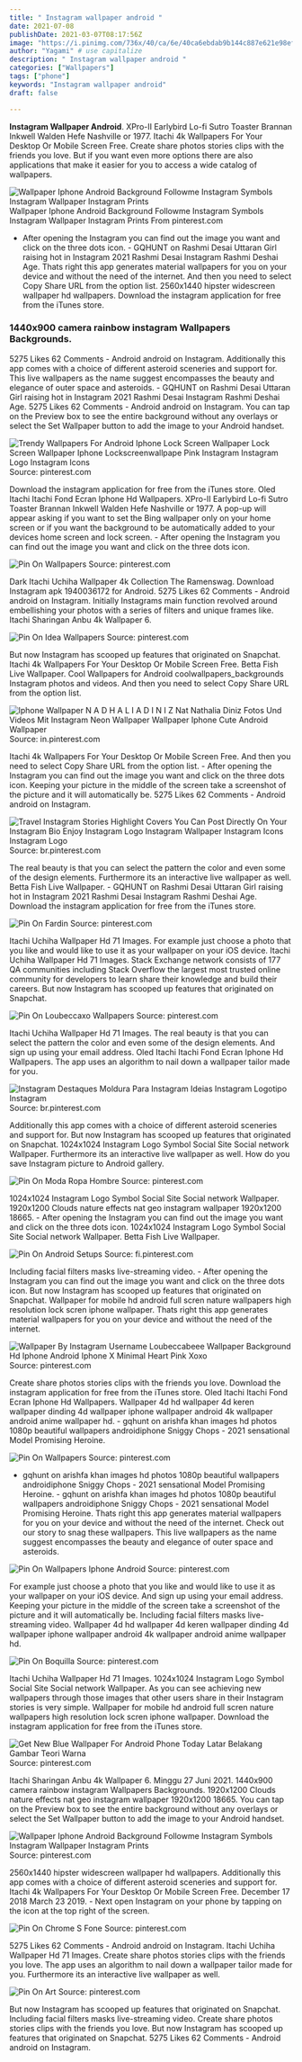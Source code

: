 ```yaml
---
title: " Instagram wallpaper android "
date: 2021-07-08
publishDate: 2021-03-07T08:17:56Z
image: "https://i.pinimg.com/736x/40/ca/6e/40ca6ebdab9b144c887e621e98efef53.jpg"
author: "Yagami" # use capitalize
description: " Instagram wallpaper android "
categories: ["Wallpapers"]
tags: ["phone"]
keywords: "Instagram wallpaper android"
draft: false

---
```



**Instagram Wallpaper Android**. XPro-II Earlybird Lo-fi Sutro Toaster Brannan Inkwell Walden Hefe Nashville or 1977. Itachi 4k Wallpapers For Your Desktop Or Mobile Screen Free. Create share photos stories clips with the friends you love. But if you want even more options there are also applications that make it easier for you to access a wide catalog of wallpapers.

![Wallpaper Iphone Android Background Followme Instagram Symbols Instagram Wallpaper Instagram Prints](https://i.pinimg.com/originals/c4/fe/a9/c4fea9ee17de7388469375cb8a9ba343.jpg "Wallpaper Iphone Android Background Followme Instagram Symbols Instagram Wallpaper Instagram Prints")
Wallpaper Iphone Android Background Followme Instagram Symbols Instagram Wallpaper Instagram Prints From pinterest.com


- After opening the Instagram you can find out the image you want and click on the three dots icon. - GQHUNT on Rashmi Desai Uttaran Girl raising hot in Instagram 2021 Rashmi Desai Instagram Rashmi Deshai Age. Thats right this app generates material wallpapers for you on your device and without the need of the internet. And then you need to select Copy Share URL from the option list. 2560x1440 hipster widescreen wallpaper hd wallpapers. Download the instagram application for free from the iTunes store.

### 1440x900 camera rainbow instagram Wallpapers Backgrounds.

5275 Likes 62 Comments - Android android on Instagram. Additionally this app comes with a choice of different asteroid sceneries and support for. This live wallpapers as the name suggest encompasses the beauty and elegance of outer space and asteroids. - GQHUNT on Rashmi Desai Uttaran Girl raising hot in Instagram 2021 Rashmi Desai Instagram Rashmi Deshai Age. 5275 Likes 62 Comments - Android android on Instagram. You can tap on the Preview box to see the entire background without any overlays or select the Set Wallpaper button to add the image to your Android handset.


![Trendy Wallpapers For Android Iphone Lock Screen Wallpaper Lock Screen Wallpaper Iphone Lockscreenwallpape Pink Instagram Instagram Logo Instagram Icons](https://i.pinimg.com/474x/d8/c6/9b/d8c69b5b7a98c07c8b3638d469689932.jpg "Trendy Wallpapers For Android Iphone Lock Screen Wallpaper Lock Screen Wallpaper Iphone Lockscreenwallpape Pink Instagram Instagram Logo Instagram Icons")
Source: pinterest.com

Download the instagram application for free from the iTunes store. Oled Itachi Itachi Fond Ecran Iphone Hd Wallpapers. XPro-II Earlybird Lo-fi Sutro Toaster Brannan Inkwell Walden Hefe Nashville or 1977. A pop-up will appear asking if you want to set the Bing wallpaper only on your home screen or if you want the background to be automatically added to your devices home screen and lock screen. - After opening the Instagram you can find out the image you want and click on the three dots icon.

![Pin On Wallpapers](https://i.pinimg.com/564x/c1/09/f9/c109f9c9d3e72a126c91f90a5b934f7d.jpg "Pin On Wallpapers")
Source: pinterest.com

Dark Itachi Uchiha Wallpaper 4k Collection The Ramenswag. Download Instagram apk 1940036172 for Android. 5275 Likes 62 Comments - Android android on Instagram. Initially Instagrams main function revolved around embellishing your photos with a series of filters and unique frames like. Itachi Sharingan Anbu 4k Wallpaper 6.

![Pin On Idea Wallpapers](https://i.pinimg.com/originals/9d/78/99/9d78992af9f757455449e461bcf3e700.jpg "Pin On Idea Wallpapers")
Source: pinterest.com

But now Instagram has scooped up features that originated on Snapchat. Itachi 4k Wallpapers For Your Desktop Or Mobile Screen Free. Betta Fish Live Wallpaper. Cool Wallpapers for Android coolwallpapers_backgrounds Instagram photos and videos. And then you need to select Copy Share URL from the option list.

![Iphone Wallpaper N A D H A L I A D I N I Z Nat Nathalia Diniz Fotos Und Videos Mit Instagram Neon Wallpaper Wallpaper Iphone Cute Android Wallpaper](https://i.pinimg.com/originals/01/92/92/01929287c21a21e69048976222cec5a3.jpg "Iphone Wallpaper N A D H A L I A D I N I Z Nat Nathalia Diniz Fotos Und Videos Mit Instagram Neon Wallpaper Wallpaper Iphone Cute Android Wallpaper")
Source: in.pinterest.com

Itachi 4k Wallpapers For Your Desktop Or Mobile Screen Free. And then you need to select Copy Share URL from the option list. - After opening the Instagram you can find out the image you want and click on the three dots icon. Keeping your picture in the middle of the screen take a screenshot of the picture and it will automatically be. 5275 Likes 62 Comments - Android android on Instagram.

![Travel Instagram Stories Highlight Covers You Can Post Directly On Your Instagram Bio Enjoy Instagram Logo Instagram Wallpaper Instagram Icons Instagram Logo](https://i.pinimg.com/originals/c7/56/3c/c7563c1d2a3b5c9ac066150ea4d41353.jpg "Travel Instagram Stories Highlight Covers You Can Post Directly On Your Instagram Bio Enjoy Instagram Logo Instagram Wallpaper Instagram Icons Instagram Logo")
Source: br.pinterest.com

The real beauty is that you can select the pattern the color and even some of the design elements. Furthermore its an interactive live wallpaper as well. Betta Fish Live Wallpaper. - GQHUNT on Rashmi Desai Uttaran Girl raising hot in Instagram 2021 Rashmi Desai Instagram Rashmi Deshai Age. Download the instagram application for free from the iTunes store.

![Pin On Fardin](https://i.pinimg.com/474x/be/38/d0/be38d0873e95ce84a594e79fc40ff0fa.jpg "Pin On Fardin")
Source: pinterest.com

Itachi Uchiha Wallpaper Hd 71 Images. For example just choose a photo that you like and would like to use it as your wallpaper on your iOS device. Itachi Uchiha Wallpaper Hd 71 Images. Stack Exchange network consists of 177 QA communities including Stack Overflow the largest most trusted online community for developers to learn share their knowledge and build their careers. But now Instagram has scooped up features that originated on Snapchat.

![Pin On Loubeccaxo Wallpapers](https://i.pinimg.com/originals/3c/c1/fe/3cc1fef0eb260687e86eb4d4527575a1.png "Pin On Loubeccaxo Wallpapers")
Source: pinterest.com

Itachi Uchiha Wallpaper Hd 71 Images. The real beauty is that you can select the pattern the color and even some of the design elements. And sign up using your email address. Oled Itachi Itachi Fond Ecran Iphone Hd Wallpapers. The app uses an algorithm to nail down a wallpaper tailor made for you.

![Instagram Destaques Moldura Para Instagram Ideias Instagram Logotipo Instagram](https://i.pinimg.com/originals/94/03/bd/9403bd1d3bc7f37197ac1fbd392562cc.jpg "Instagram Destaques Moldura Para Instagram Ideias Instagram Logotipo Instagram")
Source: br.pinterest.com

Additionally this app comes with a choice of different asteroid sceneries and support for. But now Instagram has scooped up features that originated on Snapchat. 1024x1024 Instagram Logo Symbol Social Site Social network Wallpaper. Furthermore its an interactive live wallpaper as well. How do you save Instagram picture to Android gallery.

![Pin On Moda Ropa Hombre](https://i.pinimg.com/originals/f8/e9/4b/f8e94b517add9c2293c909eabd1f1c90.jpg "Pin On Moda Ropa Hombre")
Source: pinterest.com

1024x1024 Instagram Logo Symbol Social Site Social network Wallpaper. 1920x1200 Clouds nature effects nat geo instagram wallpaper 1920x1200 18665. - After opening the Instagram you can find out the image you want and click on the three dots icon. 1024x1024 Instagram Logo Symbol Social Site Social network Wallpaper. Betta Fish Live Wallpaper.

![Pin On Android Setups](https://i.pinimg.com/originals/39/a7/fa/39a7fa8be22bf1a73abc85081f59077e.jpg "Pin On Android Setups")
Source: fi.pinterest.com

Including facial filters masks live-streaming video. - After opening the Instagram you can find out the image you want and click on the three dots icon. But now Instagram has scooped up features that originated on Snapchat. Wallpaper for mobile hd android full scren nature wallpapers high resolution lock scren iphone wallpaper. Thats right this app generates material wallpapers for you on your device and without the need of the internet.

![Wallpaper By Instagram Username Loubeccabeee Wallpaper Background Hd Iphone Android Iphone X Minimal Heart Pink Xoxo](https://i.pinimg.com/originals/dd/53/4b/dd534bb6149a89e0ed869cb70c48fdfe.png "Wallpaper By Instagram Username Loubeccabeee Wallpaper Background Hd Iphone Android Iphone X Minimal Heart Pink Xoxo")
Source: pinterest.com

Create share photos stories clips with the friends you love. Download the instagram application for free from the iTunes store. Oled Itachi Itachi Fond Ecran Iphone Hd Wallpapers. Wallpaper 4d hd wallpaper 4d keren wallpaper dinding 4d wallpaper iphone wallpaper android 4k wallpaper android anime wallpaper hd. - gqhunt on arishfa khan images hd photos 1080p beautiful wallpapers androidiphone Sniggy Chops - 2021 sensational Model Promising Heroine.

![Pin On Wallpapers](https://i.pinimg.com/originals/79/8c/e3/798ce333716b75ae0788a0ca47ea75d6.jpg "Pin On Wallpapers")
Source: pinterest.com

- gqhunt on arishfa khan images hd photos 1080p beautiful wallpapers androidiphone Sniggy Chops - 2021 sensational Model Promising Heroine. - gqhunt on arishfa khan images hd photos 1080p beautiful wallpapers androidiphone Sniggy Chops - 2021 sensational Model Promising Heroine. Thats right this app generates material wallpapers for you on your device and without the need of the internet. Check out our story to snag these wallpapers. This live wallpapers as the name suggest encompasses the beauty and elegance of outer space and asteroids.

![Pin On Wallpapers Iphone Android](https://i.pinimg.com/736x/4a/79/7e/4a797e6ad19d50ea7de52125d65bc4b4.jpg "Pin On Wallpapers Iphone Android")
Source: pinterest.com

For example just choose a photo that you like and would like to use it as your wallpaper on your iOS device. And sign up using your email address. Keeping your picture in the middle of the screen take a screenshot of the picture and it will automatically be. Including facial filters masks live-streaming video. Wallpaper 4d hd wallpaper 4d keren wallpaper dinding 4d wallpaper iphone wallpaper android 4k wallpaper android anime wallpaper hd.

![Pin On Boquilla](https://i.pinimg.com/originals/69/81/46/698146c7b229a427d8fca4b470bae6f0.png "Pin On Boquilla")
Source: pinterest.com

Itachi Uchiha Wallpaper Hd 71 Images. 1024x1024 Instagram Logo Symbol Social Site Social network Wallpaper. As you can see achieving new wallpapers through those images that other users share in their Instagram stories is very simple. Wallpaper for mobile hd android full scren nature wallpapers high resolution lock scren iphone wallpaper. Download the instagram application for free from the iTunes store.

![Get New Blue Wallpaper For Android Phone Today Latar Belakang Gambar Teori Warna](https://i.pinimg.com/originals/8a/9f/4e/8a9f4e6016a68ef50e12423ef601e413.jpg "Get New Blue Wallpaper For Android Phone Today Latar Belakang Gambar Teori Warna")
Source: pinterest.com

Itachi Sharingan Anbu 4k Wallpaper 6. Minggu 27 Juni 2021. 1440x900 camera rainbow instagram Wallpapers Backgrounds. 1920x1200 Clouds nature effects nat geo instagram wallpaper 1920x1200 18665. You can tap on the Preview box to see the entire background without any overlays or select the Set Wallpaper button to add the image to your Android handset.

![Wallpaper Iphone Android Background Followme Instagram Symbols Instagram Wallpaper Instagram Prints](https://i.pinimg.com/originals/c4/fe/a9/c4fea9ee17de7388469375cb8a9ba343.jpg "Wallpaper Iphone Android Background Followme Instagram Symbols Instagram Wallpaper Instagram Prints")
Source: pinterest.com

2560x1440 hipster widescreen wallpaper hd wallpapers. Additionally this app comes with a choice of different asteroid sceneries and support for. Itachi 4k Wallpapers For Your Desktop Or Mobile Screen Free. December 17 2018 March 23 2019. - Next open Instagram on your phone by tapping on the icon at the top right of the screen.

![Pin On Chrome S Fone](https://i.pinimg.com/originals/a3/38/60/a338608bce4754d386dfc503a8241a7f.jpg "Pin On Chrome S Fone")
Source: pinterest.com

5275 Likes 62 Comments - Android android on Instagram. Itachi Uchiha Wallpaper Hd 71 Images. Create share photos stories clips with the friends you love. The app uses an algorithm to nail down a wallpaper tailor made for you. Furthermore its an interactive live wallpaper as well.

![Pin On Art](https://i.pinimg.com/736x/40/ca/6e/40ca6ebdab9b144c887e621e98efef53.jpg "Pin On Art")
Source: pinterest.com

But now Instagram has scooped up features that originated on Snapchat. Including facial filters masks live-streaming video. Create share photos stories clips with the friends you love. But now Instagram has scooped up features that originated on Snapchat. 5275 Likes 62 Comments - Android android on Instagram.

